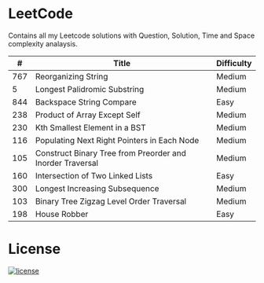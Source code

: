 # LeetCode
Contains all my Leetcode solutions with Question, Solution, Time and Space complexity analaysis.

| # | Title | Difficulty |
| --- | --- | --- |
| 767 | Reorganizing String | Medium |
| 5 | Longest Palidromic Substring| Medium |
| 844 | Backspace String Compare | Easy |
| 238 | Product of Array Except Self | Medium |
| 230 | Kth Smallest Element in a BST | Medium |
| 116 | Populating Next Right Pointers in Each Node | Medium |
| 105 | Construct Binary Tree from Preorder and Inorder Traversal | Medium |
| 160 | Intersection of Two Linked Lists| Easy |
| 300 | Longest Increasing Subsequence | Medium |
| 103 | Binary Tree Zigzag Level Order Traversal | Medium |
| 198 | House Robber | Easy |

# License

[![license](https://img.shields.io/github/license/DAVFoundation/captain-n3m0.svg?style=flat-square)](https://github.com/DAVFoundation/captain-n3m0/blob/master/LICENSE)
